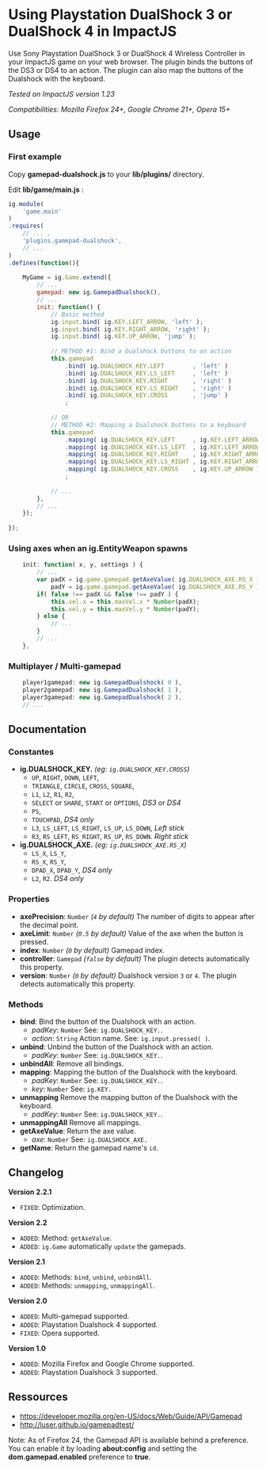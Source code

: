 # Using Playstation DualShock 3 or DualShock 4 in ImpactJS

Use Sony Playstation DualShock 3 or DualShock 4 Wireless Controller in your ImpactJS game on your web browser.
The plugin binds the buttons of the DS3 or DS4 to an action.
The plugin can also map the buttons of the Dualshock with the keyboard.

*Tested on ImpactJS version 1.23*

*Compatibilities: Mozilla Firefox 24+, Google Chrome 21+, Opera 15+*

## Usage

### First example
Copy **gamepad-dualshock.js** to your **lib/plugins/** directory.

Edit **lib/game/main.js** :
```javascript
ig.module( 
	'game.main'
)
.requires(
	// ... ,
	'plugins.gamepad-dualshock',
	// ...
)
.defines(function(){
	
	MyGame = ig.Game.extend({
		// ...
		gamepad: new ig.GamepadDualshock(),
		// ...
		init: function() {
			// Basic method
			ig.input.bind( ig.KEY.LEFT_ARROW, 'left' );
			ig.input.bind( ig.KEY.RIGHT_ARROW, 'right' );
			ig.input.bind( ig.KEY.UP_ARROW, 'jump' );
			
			// METHOD #1: Bind a Dualshock buttons to an action
			this.gamepad
				.bind( ig.DUALSHOCK_KEY.LEFT		, 'left' )
				.bind( ig.DUALSHOCK_KEY.LS_LEFT		, 'left' )
				.bind( ig.DUALSHOCK_KEY.RIGHT		, 'right' )
				.bind( ig.DUALSHOCK_KEY.LS_RIGHT	, 'right' )
				.bind( ig.DUALSHOCK_KEY.CROSS		, 'jump' )
				;
			
			// OR
			// METHOD #2: Mapping a Dualshock buttons to a keyboard
			this.gamepad
				.mapping( ig.DUALSHOCK_KEY.LEFT		, ig.KEY.LEFT_ARROW )
				.mapping( ig.DUALSHOCK_KEY.LS_LEFT	, ig.KEY.LEFT_ARROW )
				.mapping( ig.DUALSHOCK_KEY.RIGHT	, ig.KEY.RIGHT_ARROW )
				.mapping( ig.DUALSHOCK_KEY.LS_RIGHT	, ig.KEY.RIGHT_ARROW )
				.mapping( ig.DUALSHOCK_KEY.CROSS	, ig.KEY.UP_ARROW )
				;
			
			// ...
		},
		// ...
	});
	
});
```


### Using axes when an ig.EntityWeapon spawns
```javascript
	init: function( x, y, settings ) {
		// ...
		var padX = ig.game.gamepad.getAxeValue( ig.DUALSHOCK_AXE.RS_X ),
		    padY = ig.game.gamepad.getAxeValue( ig.DUALSHOCK_AXE.RS_Y );
		if( false !== padX && false !== padY ) {
			this.vel.x = this.maxVel.x * Number(padX);
			this.vel.y = this.maxVel.y * Number(padY);
		} else {
			// ...
		}
		// ...
	},
```


### Multiplayer / Multi-gamepad
```javascript
	player1gamepad: new ig.GamepadDualshock( 0 ),
	player2gamepad: new ig.GamepadDualshock( 1 ),
	player3gamepad: new ig.GamepadDualshock( 2 ),
	// ...
```

## Documentation

### Constantes
* **ig.DUALSHOCK_KEY.** *(eg: `ig.DUALSHOCK_KEY.CROSS`)*
	* `UP`, `RIGHT`, `DOWN`, `LEFT`,
	* `TRIANGLE`, `CIRCLE`, `CROSS`, `SQUARE`,
	* `L1`, `L2`, `R1`, `R2`,
	* `SELECT` or `SHARE`, `START` or `OPTIONS`, *DS3* or *DS4*
	* `PS`,
	* `TOUCHPAD`, *DS4 only*
	* `L3`, `LS_LEFT`, `LS_RIGHT`, `LS_UP`, `LS_DOWN`, *Left stick*
	* `R3`, `RS_LEFT`, `RS_RIGHT`, `RS_UP`, `RS_DOWN`. *Right stick*
* **ig.DUALSHOCK_AXE.** *(eg: `ig.DUALSHOCK_AXE.RS_X`)*
	* `LS_X`, `LS_Y`,
	* `RS_X`, `RS_Y`,
	* `DPAD_X`, `DPAD_Y`, *DS4 only*
	* `L2`, `R2`. *DS4 only*

### Properties
* **axePrecision**: `Number` *(`4` by default)* The number of digits to appear after the decimal point.
* **axeLimit**: `Number` *(`0.5` by default)* Value of the axe when the button is pressed.
* **index**: `Number` *(`0` by default)* Gamepad index.
* **controller**: `Gamepad` *(`false` by default)* The plugin detects automatically this property.
* **version**: `Number` *(`0` by default)* Dualshock version `3` or `4`. The plugin detects automatically this property.

### Methods
* **bind**: Bind the button of the Dualshock with an action.
	* *padKey*: `Number` See: `ig.DUALSHOCK_KEY.`.
	* *action*: `String` Action name. See: `ig.input.pressed( )`.
* **unbind**: Unbind the button of the Dualshock with an action.
	* *padKey*: `Number` See: `ig.DUALSHOCK_KEY.`.
* **unbindAll**: Remove all bindings.
* **mapping**: Mapping the button of the Dualshock with the keyboard.
	* *padKey*: `Number` See: `ig.DUALSHOCK_KEY.`.
	* *key*: `Number` See: `ig.KEY.`
* **unmapping** Remove the mapping button of the Dualshock with the keyboard.
	* *padKey*: `Number` See: `ig.DUALSHOCK_KEY.`.
* **unmappingAll** Remove all mappings.
* **getAxeValue**: Return the axe value.
	* *axe*: `Number` See: `ig.DUALSHOCK_AXE.`
* **getName**: Return the gamepad name's `id`.


## Changelog

**Version 2.2.1**
* `FIXED`: Optimization.

**Version 2.2**
* `ADDED`: Method: `getAxeValue`.
* `ADDED`: `ig.Game` automatically `update` the gamepads.

**Version 2.1**
* `ADDED`: Methods: `bind`, `unbind`, `unbindAll`.
* `ADDED`: Methods: `unmapping`, `unmappingAll`.

**Version 2.0**
* `ADDED`: Multi-gamepad supported.
* `ADDED`: Playstation Dualshock 4 supported.
* `FIXED`: Opera supported.

**Version 1.0**
* `ADDED`: Mozilla Firefox and Google Chrome supported.
* `ADDED`: Playstation Dualshock 3 supported.



## Ressources
* https://developer.mozilla.org/en-US/docs/Web/Guide/API/Gamepad
* http://luser.github.io/gamepadtest/

Note: As of Firefox 24, the Gamepad API is available behind a preference.
You can enable it by loading **about:config** and setting the **dom.gamepad.enabled** preference to **true**.


